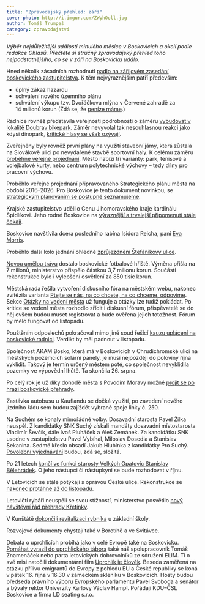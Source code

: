 ```yaml
---
title: "Zpravodajský přehled: září"
cover-photo: http://i.imgur.com/ZWyhOoll.jpg
author: Tomáš Trumpeš
category: zpravodajství
---
```


*Výběr nejdůležitější událostí minulého měsíce v Boskovicích a okolí podle redakce Ohlasů. Přečtěte si stručný zpravodajský přehled toho nejpodstatnějšího, co se v září na Boskovicku událo.*

Hned několik zásadních rozhodnutí [padlo na zářijovém zasedání boskovického zastupitelstva](/clanky/2015/09/zastupitelstvo.html). K těm nejvýraznějším patří především:

* úplný zákaz hazardu
* schválení nového územního plánu
* schválení výkupu tzv. Dvořáčkova mlýna v Červené zahradě za 14 milionů korun (Zdá se, že [peníze máme](/clanky/2015/09/penize-mame.html).)

Radnice rovněž představila veřejnosti podrobnosti o záměru [vybudovat v lokalitě Doubrav bikepark](/clanky/2015/09/bikepark.html). Záměr nevyvolal tak nesouhlasnou reakci jako kdysi dinopark, [kritické hlasy se však ozývají](/clanky/2015/09/anketa-k-bikeparku.html).

Zveřejněny byly rovněž první plány na využití stavební jámy, která zůstala na Slovákově ulici po nevydařené stavbě sportovní haly. K celému záměru [proběhne veřejné projednání](http://www.boskovice.cz/verejne-projednani-zameru-stavebni-jama-bilkova/d-26723/p1=1019). Město nabízí tři varianty: park, tenisové a volejbalové kurty, nebo centrum polytechnické výchovy – tedy dílny pro pracovní výchovu.

Proběhlo veřejné projednání připravovaného Strategického plánu města na období 2016–2026. Pro Boskovice je tento dokument novinkou, se [strategickým plánováním se postupně seznamujeme](/clanky/2015/09/rozhovor-tajemnik.html).

Krajské zastupitelstvo udělilo Cenu Jihomoravského kraje kardinálu Špidlíkovi. Jeho rodné Boskovice na [výraznější a trvalejší připomenutí stále čekají](/clanky/2015/09/pocta-spidlikovi.html).

Boskovice navštívila dcera posledního rabína Isidora Reicha, paní [Eva Morris](/clanky/2015/09/navsteva-evy-morris.html).

Proběhlo další kolo jednání ohledně [zprůjezdnění Štefánikovy ulice](/clanky/2015/09/zprujezdneni-stefanikovy.html).

[Novou umělou trávu](http://zrcadlo.net/clanky/Nova-umela-trava-na-stadionu-v-Boskovicich-stala-miliony-korun-2087/) dostalo boskovické fotbalové hřiště. Výměna přišla na 7 milionů, ministerstvo přispělo částkou 3,7 milionu korun. Součástí rekonstrukce bylo i vylepšení osvětlení za 850 tisíc korun.

Městská rada řešila vytvoření diskusního fóra na městském webu, nakonec zvítězila varianta [Ptejte se nás, na co chcete, na co chceme, odpovíme](/clanky/2015/09/otazky-a-odpovedi.html). Sekce [Otázky na vedení města](http://www.boskovice.cz/otazky-a-odpovedi-na-vedeni-mesta/d-26739) už funguje a otázky lze tudíž pokládat. Po kritice se vedení města rozhodlo zřídit i diskusní fórum, přispěvatelé se do něj ovšem budou muset registrovat a bude ověřena jejich totožnost. Fórum by mělo fungovat od listopadu.

Pouštěním odposlechů pokračoval mimo jiné soud řešící [kauzu uplácení na boskovické radnici](http://zrcadlo.net/clanky/O-udajnem-uplaceni-na-urade-v-Boskovicich-se-rozhodne-na-podzim-2108/). Verdikt by měl padnout v listopadu.

Společnost AKAM Bosko, která má v Boskovicích v Chrudichromské ulici na městských pozemcích solární panely, je musí nejpozději do poloviny října vyklidit. Takový je termín určený městem poté, co společnost nevyklidila pozemky ve výpovědní lhůtě. Ta skončila 26. srpna.

Po celý rok je už díky dohodě města s Povodím Moravy možné [projít se po hrázi boskovické přehrady](http://blanensky.denik.cz/zpravy_region/na-hraz-boskovicke-prehrady-mohou-lide-nove-chodit-po-cely-rok-20150904.html).

Zastávka autobusu u Kauflandu se dočká využití, po zavedení nového jízdního řádu sem budou zajíždět vybrané spoje linky č. 250.

Na Suchém se konaly mimořádné volby. Dosavadní starosta Pavel Žilka neuspěl. Z kandidátky SNK Suchý získali mandáty dosavadní místostarosta Vladimír Ševčík, dále Ivoš Pluháček a Aleš Zemánek. Za kandidátku SNK usedne v zastupitelstvu Pavel Vybíhal, Miloslav Dosedla a Stanislav Sekanina. Sedmé křeslo obsadí Jakub Hlubinka z kandidátky Pro Suchý. [Povolební vyjednávání](http://blanensky.denik.cz/zpravy_region/jednani-v-suchem-zatim-ticho-podle-mistnich-dopadly-volby-neresitelnym-patem-20151001.html) budou, zdá se, složitá.

Po 21 letech [končí ve funkci starosty Velkých Opatovic Stanislav Bělehrádek](http://blanensky.denik.cz/zpravy_region/opatovicky-starosta-belehradek-po-21-letech-konci-nesouhlasil-s-investicemi-20150918.html). O jeho nástupci či nástupkyni se bude rozhodovat v říjnu.

V Letovicích se stále potýkají s opravou České ulice. Rekonstrukce se [nakonec protáhne až do listopadu](http://zrcadlo.net/clanky/Rekonstrukce-Ceske-ulice-v-Letovicich-se-protahne-az-do-listopadu-2135/).

Letovičtí rybáři neuspěli se svou stížností, ministerstvo posvětilo [nový návštěvní řád přehrady Křetínky](http://zrcadlo.net/clanky/Stiznost-neuspela-navstevni-rad-Kretinky-posvetilo-i-ministerstvo-2171/).

V Kunštátě [dokončili revitalizaci rybníka](http://zrcadlo.net/clanky/Revitalizace-kunstatskeho-rybniku-skoncila-bahnak-prokoukl-2095/) u základní školy.

Rozvojové dokumenty chystají také v Borotíně a ve Svitávce. 

Debata o uprchlících probíhá jako v celé Evropě také na Boskovicku. [Pomáhat vyrazil do uprchlického tábora](/clanky/2015/09/reportaz-opatovac.html) také náš spolupracovník Tomáš Znamenáček nebo parta letovických dobrovolníků ze sdružení ELIM. Ti o své misi natočili dokumentární film [Uprchlík je člověk](https://www.youtube.com/watch?v=gsbs0jEOtyA). Beseda zaměřená na otázku přílivu emigrantů do Evropy z pohledu EU a České republiky se koná v pátek 16. října v 16.30 v zámeckém skleníku v Boskovicích. Hosty budou předseda právního výboru Evropského parlamentu Pavel Svoboda a senátor a bývalý rektor Univerzity Karlovy Václav Hampl. Pořádají KDU–ČSL Boskovice a firma LD seating s.r.o.